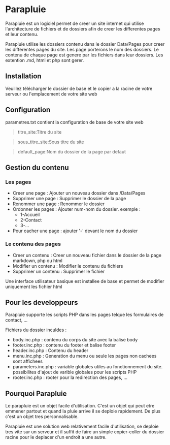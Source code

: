 # Parapluie

Parapluie est un logiciel permet de creer un site internet qui utilise l'architecture de fichiers et de dossiers afin de creer les differentes pages
et leur contenu.

Parapluie utilise les dossiers contenu dans le dossier Data/Pages pour creer les differentes pages du site. Les page porterons le nom des dossiers.
Le contenu de chaque page est genere par les fichiers dans leur dossiers. Les extention .md, html et php sont gerer.

## Installation

Veuillez télécharger le dossier de base et le copier a la racine de votre serveur ou l'emplacement de votre site web

## Configuration

parametres.txt contient la configuration de base de votre site web

>titre_site:Titre du site

>sous_titre_site:Sous titre du site

>default_page:Nom du dossier de la page par defaut

## Gestion du contenu

### Les pages

- Creer une page : Ajouter un nouveau dossier dans /Data/Pages
- Supprimer une page : Supprimer le dossier de la page
- Renommer une page : Renommer le dossier
- Ordonner les pages : Ajouter num-nom du dossier. exemple :
  - 1-Accueil
  - 2-Contact
  - 3-...
- Pour cacher une page : ajouter '-' devant le nom du dossier

### Le contenu des pages

- Creer un contenu : Creer un nouveau fichier dans le dossier de la page markdown, php ou html
- Modifier un contenu : Modifier le contenu du fichiers
- Supprimer un contenu : Supprimer le fichier

Une interface utilisateur basique est installee de base et permet de modifier uniquement les fichier html

## Pour les developpeurs

Parapluie supporte les scripts PHP dans les pages telque les formulaires de contact, ...

Fichiers du dossier inculdes :
- body.inc.php : contenu du corps du site avec la balise body
- footer.inc.php : contenu du footer et balise footer
- header.inc.php : Contenu du header
- menu.inc.php : Generation du menu ou seule les pages non cachees sont affichees
- parameters.inc.php : variable globales utiles au fonctionnement du site. possibilites d'ajout
de varible globales pour les scripts PHP
- rooter.inc.php : rooter pour la redirection des pages, ...

## Pourquoi Parapluie

Le parapluie est un objet facile d'utilisation. C'est un objet qui peut etre emmener partout et quand la pluie arrive il se deploie rapidement. De plus c'est un objet tres personnalisable.

Parapluie est une solution web relativement facile d'utilisation, se deploie tres vite sur un serveur et il suffit de faire un simple copier-coller du dossier racine pour le deplacer d'un endroit a une autre.

